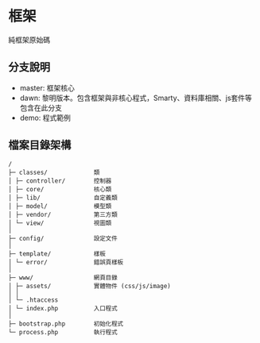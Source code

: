 # 框架

純框架原始碼

## 分支說明

* master: 框架核心
* dawn: 黎明版本。包含框架與非核心程式，Smarty、資料庫相關、js套件等包含在此分支
* demo: 程式範例

## 檔案目錄架構

    /
    ├─ classes/             類
    │ ├─ controller/        控制器
    │ ├─ core/              核心類
    │ ├─ lib/               自定義類
    │ ├─ model/             模型類
    │ ├─ vendor/            第三方類
    │ └─ view/              視圖類
    │
    ├─ config/              設定文件
    │
    ├─ template/            樣板
    │ └─ error/             錯誤頁樣板
    │
    ├─ www/                 網頁目錄
    │ ├─ assets/            實體物件 (css/js/image)
    │ │
    │ └─ .htaccess
    │ └─ index.php          入口程式
    │
    ├─ bootstrap.php        初始化程式
    └─ process.php          執行程式
